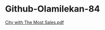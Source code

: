 # Github-Olamilekan-84
[City with The Most Sales.pdf](https://github.com/Lekxite/Github-Olamilekan-84/files/11858128/City.with.The.Most.Sales.pdf)
